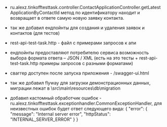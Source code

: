 ﻿ - ru.alexz.tinkofftesttask.controller.ContactApplicationController.getLatestApplicationByContactId 
метод по идентификатору находит и возвращает в ответе самую новую заявку контакта.

 - так же добавил ендпойнты для создания и удаления заявок и контактов (для тестов)
 
 - rest-api-test-task.http - файл с примерами запросов к апи

 - ендпойнты предоставляют потребителю сервиса возможность выбора формата ответа – JSON / XML 
 (есть на это тесты  + rest-api-test-task.http примеры запросов с разными форматами)

 - сваггер доступен после запуска приложения - /swagger-ui.html
 
 - так же добавил flyway для загрузки демонстрационных данных, миграции лежат в \src\main\resources\db\migration
 
 - добавил кастомный обработчик ошибок - ru.alexz.tinkofftesttask.exceptionhandler.CommonExceptionHandler, 
 для неизвестных ошибок будет ответ следующего вида: {
                                                       "error": {
                                                         "message": "Internal server error",
                                                         "httpStatus": "INTERNAL_SERVER_ERROR"
                                                       }
                                                     }
                                                                                                           
  

